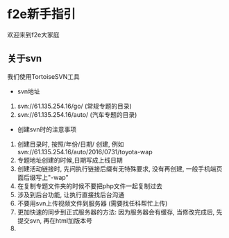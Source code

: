# f2e新手指引
欢迎来到f2e大家庭
## 关于svn

我们使用TortoiseSVN工具
- svn地址
 1. svn://61.135.254.16/go/ (常规专题的目录)
 2. svn://61.135.254.16/auto/ (汽车专题的目录)

- 创建svn时的注意事项
 1. 创建目录时, 按照/年份/日期/ 创建, 例如svn://61.135.254.16/auto/2016/0731/toyota-wap
 2. 专题地址创建的时候,日期写成上线日期
 3. 创建活动链接时, 先问执行链接后缀有无特殊要求, 没有再创建, 一般手机端页面后缀写上"-wap"
 1. 在复制专题文件夹的时候不要把php文件一起复制过去
 3. 涉及到后台功能, 让执行直接找后台沟通
 4. 不要用svn上传视频文件到服务器 (需要找任科帮忙上传)
 5. 更加快速的同步到正式服务器的方法: 因为服务器会有缓存, 当修改完成后, 先提交svn, 再在html加版本号
 6. 
